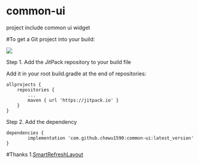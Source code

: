 # common-ui
project include  common ui widget

#To get a Git project into your build:

[![](https://jitpack.io/v/chewu1590/common-ui.svg)](https://jitpack.io/#chewu1590/common-ui)

Step 1. Add the JitPack repository to your build file

Add it in your root build.gradle at the end of repositories:

	allprojects {
		repositories {
			...
			maven { url 'https://jitpack.io' }
		}
	}
Step 2. Add the dependency

	dependencies {
	        implementation 'com.github.chewu1590:common-ui:latest_version'
	}

#Thanks
1.[SmartRefreshLayout](https://github.com/scwang90/SmartRefreshLayout)
